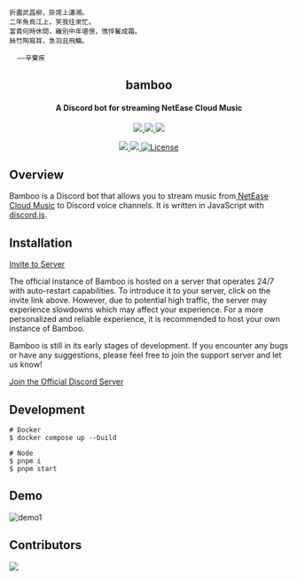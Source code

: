 ```
折盡武昌柳，掛席上瀟湘。
二年魚鳥江上，笑我往來忙。
富貴何時休問，離別中年堪恨，憔悴鬢成霜。
絲竹陶寫耳，急羽且飛觴。

  ——辛棄疾
```

<h2 align="center">bamboo</h2>

<h4 align="center">A Discord bot for streaming NetEase Cloud Music</h4>

<p align="center">
  <a href="https://github.com/discordjs">
    <img src="https://img.shields.io/badge/discord.js-v14.11.0-f7df1e.svg?logo=pnpm" />
  </a>
  <a href="https://discord.gg/yYrT6qfy">
    <img src="https://img.shields.io/discord/966754695123177554.svg?logo=discord&colorB=7289DA&label=Support&logoColor=fafafa" />
  </a>
  <a href="https://www.buymeacoffee.com/kefan">
    <img src="https://img.shields.io/badge/Sponser-me-bd5fff" />
  </a>
</p>

<p align="center">
  <a href="https://github.com/k27dong/bamboo/actions" alt="Github Actions">
    <img src="https://github.com/k27dong/bamboo/actions/workflows/build.yml/badge.svg" />
  </a>
  <a href="https://www.codefactor.io/repository/github/k27dong/bamboo">
    <img src="https://img.shields.io/codefactor/grade/github/k27dong/bamboo/master" />
  </a>
  <a href="https://github.com/k27dong/bamboo/blob/master/LICENSE">
    <img src="https://img.shields.io/badge/License-GPLv3-blue.svg" alt="License">
  </a>
</p>

## Overview

Bamboo is a Discord bot that allows you to stream music from[ NetEase Cloud Music](https://music.163.com/) to Discord voice channels. It is written in JavaScript with [discord.js](https://discord.js.org/). 

## Installation

[Invite to Server](https://discord.com/api/oauth2/authorize?client_id=899025207161929768&permissions=8&scope=bot%20applications.commands)

The official instance of Bamboo is hosted on a server that operates 24/7 with auto-restart capabilities. To introduce it to your server, click on the invite link above. However, due to potential high traffic, the server may experience slowdowns which may affect your experience. For a more personalized and reliable experience, it is recommended to host your own instance of Bamboo.

Bamboo is still in its early stages of development. If you encounter any bugs or have any suggestions, please feel free to join the support server and let us know!

[Join the Official Discord Server](https://discord.gg/p6F32GejZT)

## Development

```shell
# Docker
$ docker compose up --build
```

```shell
# Node
$ pnpm i
$ pnpm start
```

## Demo

![demo1](https://user-images.githubusercontent.com/46537987/155899000-11f8463b-1f19-4a3a-9c84-425cc5e3fc96.gif)

## Contributors

<a href="https://github.com/k27dong/bamboo/graphs/contributors">
  <img src="https://contrib.rocks/image?repo=k27dong/bamboo" />
</a>

